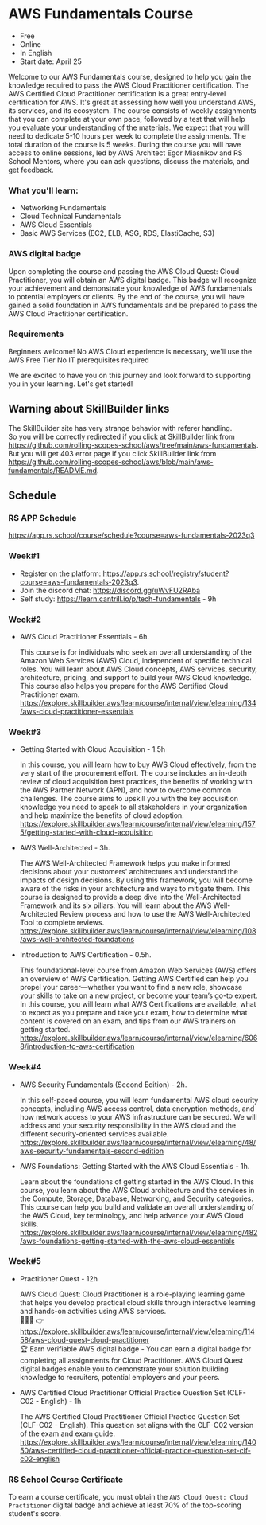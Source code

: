 # AWS Fundamentals Course 
- Free
- Online
- In English
- Start date: April 25


Welcome to our AWS Fundamentals course, designed to help you gain the knowledge required to pass the AWS Cloud Practitioner certification. 
The AWS Certified Cloud Practitioner certification is a great entry-level certification for AWS. It's great at assessing how well you understand AWS, its services, and its ecosystem.
The course consists of weekly assignments that you can complete at your own pace, followed by a test that will help you evaluate your understanding of the materials. We expect that you will need to dedicate 5-10 hours per week to complete the assignments. The total duration of the course is 5 weeks.
During the course you will have access to online sessions, led by AWS Architect Egor Miasnikov and RS School Mentors, where you can ask questions, discuss the materials, and get feedback. 

### What you'll learn:
- Networking Fundamentals
- Cloud Technical Fundamentals
- AWS Cloud Essentials
- Basic AWS Services (EC2, ELB, ASG, RDS, ElastiCache, S3)

### AWS digital badge
Upon completing the course and passing the AWS Cloud Quest: Cloud Practitioner, you will obtain an AWS digital badge. This badge will recognize your achievement and demonstrate your knowledge of AWS fundamentals to potential employers or clients.
By the end of the course, you will have gained a solid foundation in AWS fundamentals and be prepared to pass the AWS Cloud Practitioner certification.

### Requirements
Beginners welcome! No AWS Cloud experience is necessary, we'll use the AWS Free Tier
No IT prerequisites required

We are excited to have you on this journey and look forward to supporting you in your learning. Let's get started!

## Warning about SkillBuilder links
The SkillBuilder site has very strange behavior with referer handling.  
So you will be correctly redirected if you click at SkillBuilder link from https://github.com/rolling-scopes-school/aws/tree/main/aws-fundamentals.  
But you will get 403 error page if you click SkillBuilder link from https://github.com/rolling-scopes-school/aws/blob/main/aws-fundamentals/README.md.  

## Schedule

### RS APP Schedule
https://app.rs.school/course/schedule?course=aws-fundamentals-2023q3

### Week#1
- Register on the platform: https://app.rs.school/registry/student?course=aws-fundamentals-2023q3. 
- Join the discord chat: https://discord.gg/uWvFU2RAba  
- Self study: https://learn.cantrill.io/p/tech-fundamentals - 9h  

### Week#2
- AWS Cloud Practitioner Essentials - 6h. 

  This course is for individuals who seek an overall understanding of the Amazon Web Services (AWS) Cloud, independent of specific technical roles. You will learn about AWS Cloud concepts, AWS services, security, architecture, pricing, and support to build your AWS Cloud knowledge. This course also helps you prepare for the AWS Certified Cloud Practitioner exam. 
  https://explore.skillbuilder.aws/learn/course/internal/view/elearning/134/aws-cloud-practitioner-essentials

### Week#3
- Getting Started with Cloud Acquisition - 1.5h  

  In this course, you will learn how to buy AWS Cloud effectively, from the very start of the procurement effort. The course includes an in-depth review of cloud acquisition best practices, the benefits of working with the AWS Partner Network (APN), and how to overcome common challenges. The course aims to upskill you with the key acquisition knowledge you need to speak to all stakeholders in your organization and help maximize the benefits of cloud adoption.  
  https://explore.skillbuilder.aws/learn/course/internal/view/elearning/1575/getting-started-with-cloud-acquisition

- AWS Well-Architected - 3h. 

  The AWS Well-Architected Framework helps you make informed decisions about your customers' architectures and understand the impacts of design decisions. By using this framework, you will become aware of the risks in your architecture and ways to mitigate them. This course is designed to provide a deep dive into the Well-Architected Framework and its six pillars. You will learn about the AWS Well-Architected Review process and how to use the AWS Well-Architected Tool to complete reviews.  
  https://explore.skillbuilder.aws/learn/course/internal/view/elearning/108/aws-well-architected-foundations

- Introduction to AWS Certification - 0.5h. 

  This foundational-level course from Amazon Web Services (AWS) offers an overview of AWS Certification. Getting AWS Certified can help you propel your career—whether you want to find a new role, showcase your skills to take on a new project, or become your team’s go-to expert. In this course, you will learn what AWS Certifications are available, what to expect as you prepare and take your exam, how to determine what content is covered on an exam, and tips from our AWS trainers on getting started.  
  https://explore.skillbuilder.aws/learn/course/internal/view/elearning/6068/introduction-to-aws-certification

### Week#4
- AWS Security Fundamentals (Second Edition) - 2h. 

  In this self-paced course, you will learn fundamental AWS cloud security concepts, including AWS access control, data encryption methods, and how network access to your AWS infrastructure can be secured. We will address and your security responsibility in the AWS cloud and the different security-oriented services available.  
  https://explore.skillbuilder.aws/learn/course/internal/view/elearning/48/aws-security-fundamentals-second-edition

- AWS Foundations: Getting Started with the AWS Cloud Essentials - 1h. 

  Learn about the foundations of getting started in the AWS Cloud. In this course, you learn about the AWS Cloud architecture and the services in the Compute, Storage, Database, Networking, and Security categories. This course can help you build and validate an overall understanding of the AWS Cloud, key terminology, and help advance your AWS Cloud skills.  
  https://explore.skillbuilder.aws/learn/course/internal/view/elearning/482/aws-foundations-getting-started-with-the-aws-cloud-essentials

### Week#5
- Practitioner Quest - 12h

  AWS Cloud Quest: Cloud Practitioner is a role-playing learning game that helps you develop practical cloud skills through interactive learning and hands-on activities using AWS services.  
  🧑🏻‍💻 👉 https://explore.skillbuilder.aws/learn/course/internal/view/elearning/11458/aws-cloud-quest-cloud-practitioner  
  🏆 Earn verifiable AWS digital badge - You can earn a digital badge for completing all assignments for Cloud Practitioner. AWS Cloud Quest digital badges enable you to demonstrate your solution building knowledge to recruiters, potential employers and your peers.

- AWS Certified Cloud Practitioner Official Practice Question Set (CLF-C02 - English) - 1h

  The AWS Certified Cloud Practitioner Official Practice Question Set (CLF-C02 - English). This question set aligns with the CLF-C02 version of the exam and exam guide.  
  https://explore.skillbuilder.aws/learn/course/internal/view/elearning/14050/aws-certified-cloud-practitioner-official-practice-question-set-clf-c02-english

### RS School Course Certificate
To earn a course certificate, you must obtain the `AWS Cloud Quest: Cloud Practitioner` digital badge and achieve at least 70% of the top-scoring student's score.






